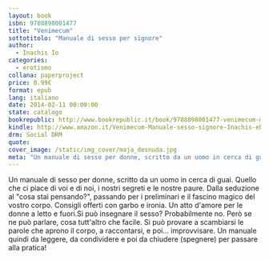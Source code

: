 ```yaml
---
layout: book
isbn: 9788898001477
title: "Venimecum"
sottotitolo: "Manuale di sesso per signore"
author:
  - Inachis Io
categories:
  - erotismo
collana: paperproject
price: 0.99€
format: epub
lang: italiano
date: 2014-02-11 00:00:00
state: catalogo
bookrepublic: http://www.bookrepublic.it/book/9788898001477-venimecum-manuale-di-sesso-per-signore/
kindle: http://www.amazon.it/Venimecum-Manuale-sesso-signore-Inachis-ebook/dp/B00ID6OT46/
drm: Social DRM
quote:
cover_image: /static/img_cover/maja_desnuda.jpg
meta: "Un manuale di sesso per donne, scritto da un uomo in cerca di guai. Quello che ci piace di voi e di noi, i nostri segreti e le nostre paure."
---
```


Un manuale di sesso per donne, scritto da un uomo in cerca di guai. Quello che ci piace di voi e di noi, i nostri segreti e le nostre paure. Dalla seduzione al "cosa stai pensando?", passando per i preliminari e il fascino magico del vostro corpo. Consigli offerti con garbo e ironia. Un atto d'amore per le donne a letto e fuori.Si può insegnare il sesso? Probabilmente no. Però se ne può parlare, cosa tutt'altro che facile. Si può provare a scambiarsi le parole che aprono il corpo, a raccontarsi, e poi... improvvisare. Un manuale quindi da leggere, da condividere e poi da chiudere (spegnere) per passare alla pratica!